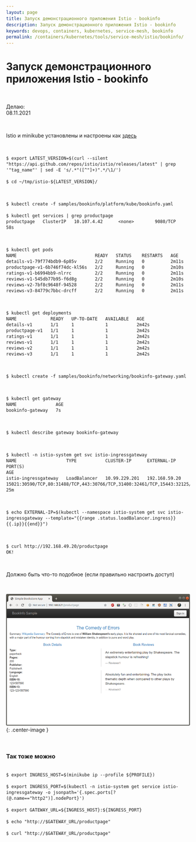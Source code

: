```yaml
---
layout: page
title: Запуск демонстрационного приложения Istio - bookinfo
description: Запуск демонстрационного приложения Istio - bookinfo
keywords: devops, containers, kubernetes, service-mesh, bookinfo
permalink: /containers/kubernetes/tools/service-mesh/istio/bookinfo/
---
```


# Запуск демонстрационного приложения Istio - bookinfo

<br/>

Делаю:  
08.11.2021

<br/>

Istio и minikube установлены и настроены как <a href="/containers/kubernetes/tools/service-mesh/istio/setup/">здесь</a>

<br/>

```
$ export LATEST_VERSION=$(curl --silent "https://api.github.com/repos/istio/istio/releases/latest" | grep '"tag_name"' | sed -E 's/.*"([^"]+)".*/\1/')

$ cd ~/tmp/istio-${LATEST_VERSION}/
```

<br/>

```
$ kubectl create -f samples/bookinfo/platform/kube/bookinfo.yaml

$ kubectl get services | grep productpage
productpage   ClusterIP   10.107.4.42      <none>        9080/TCP   58s
```

<br/>

```
$ kubectl get pods
NAME                              READY   STATUS    RESTARTS   AGE
details-v1-79f774bdb9-6p85v       2/2     Running   0          2m11s
productpage-v1-6b746f74dc-kl56s   2/2     Running   0          2m10s
ratings-v1-b6994bb9-nlrrc         2/2     Running   0          2m11s
reviews-v1-545db77b95-f6d8g       2/2     Running   0          2m10s
reviews-v2-7bf8c9648f-94528       2/2     Running   0          2m11s
reviews-v3-84779c7bbc-drcff       2/2     Running   0          2m11s
```

<br/>

```
$ kubectl get deployments
NAME             READY   UP-TO-DATE   AVAILABLE   AGE
details-v1       1/1     1            1           2m42s
productpage-v1   1/1     1            1           2m42s
ratings-v1       1/1     1            1           2m42s
reviews-v1       1/1     1            1           2m42s
reviews-v2       1/1     1            1           2m42s
reviews-v3       1/1     1            1           2m42s
```

<br/>

```
$ kubectl create -f samples/bookinfo/networking/bookinfo-gateway.yaml
```

<br/>

```
$ kubectl get gateway
NAME               AGE
bookinfo-gateway   7s

```

<br/>

```
$ kubectl describe gateway bookinfo-gateway
```

<br/>

```
$ kubectl -n istio-system get svc istio-ingressgateway
NAME                   TYPE           CLUSTER-IP      EXTERNAL-IP     PORT(S)                                                                      AGE
istio-ingressgateway   LoadBalancer   10.99.229.201   192.168.59.20   15021:30590/TCP,80:31488/TCP,443:30766/TCP,31400:32461/TCP,15443:32125/TCP   25m
```

<br/>

```
$ echo EXTERNAL-IP=$(kubectl --namespace istio-system get svc istio-ingressgateway --template="{{range .status.loadBalancer.ingress}}{{.ip}}{{end}}")
```

<br/>

```
$ curl http://192.168.49.20/productpage
OK!
```

<br/>

Должно быть что-то подобное (если правильно настроить доступ)

<br/>

![Istio](/img/containers/kubernetes/tools/service-mesh/istio/bookinfo/pic-01.png 'Istio'){: .center-image }

<br/>

### Так тоже можно

```

$ export INGRESS_HOST=$(minikube ip --profile ${PROFILE})

$ export INGRESS_PORT=$(kubectl -n istio-system get service istio-ingressgateway -o jsonpath='{.spec.ports[?(@.name=="http2")].nodePort}')

$ export GATEWAY_URL=${INGRESS_HOST}:${INGRESS_PORT}

$ echo "http://$GATEWAY_URL/productpage"

$ curl "http://$GATEWAY_URL/productpage"
```
